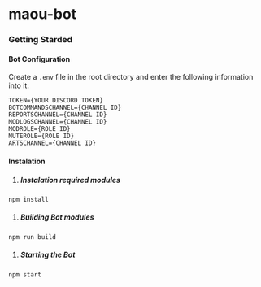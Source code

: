 # maou-bot

### Getting Starded

#### Bot Configuration
Create a `.env` file in the root directory and enter the following information into it:
```
TOKEN={YOUR DISCORD TOKEN}
BOTCOMMANDSCHANNEL={CHANNEL ID}
REPORTSCHANNEL={CHANNEL ID}
MODLOGSCHANNEL={CHANNEL ID}
MODROLE={ROLE ID}
MUTEROLE={ROLE ID}
ARTSCHANNEL={CHANNEL ID}
```

#### Instalation
1. ##### Instalation required modules
`npm install`
1. ##### Building Bot modules
`npm run build`
1. ##### Starting the Bot
`npm start`
